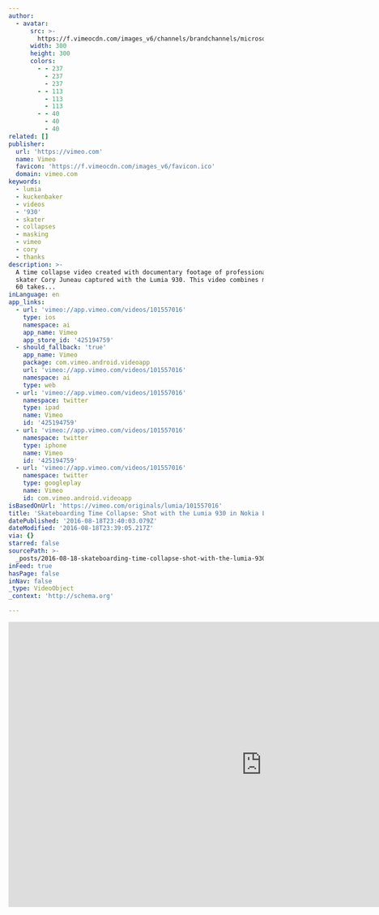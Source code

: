```yaml
---
author:
  - avatar:
      src: >-
        https://f.vimeocdn.com/images_v6/channels/brandchannels/microsoft/spotlight_cy.png
      width: 300
      height: 300
      colors:
        - - 237
          - 237
          - 237
        - - 113
          - 113
          - 113
        - - 40
          - 40
          - 40
related: []
publisher:
  url: 'https://vimeo.com'
  name: Vimeo
  favicon: 'https://f.vimeocdn.com/images_v6/favicon.ico'
  domain: vimeo.com
keywords:
  - lumia
  - kuckenbaker
  - videos
  - '930'
  - skater
  - collapses
  - masking
  - vimeo
  - cory
  - thanks
description: >-
  A time collapse video created with documentary footage of professional pool
  skater Cory Juneau captured with the Lumia 930. This video combines more than
  60 takes...
inLanguage: en
app_links:
  - url: 'vimeo://app.vimeo.com/videos/101557016'
    type: ios
    namespace: ai
    app_name: Vimeo
    app_store_id: '425194759'
  - should_fallback: 'true'
    app_name: Vimeo
    package: com.vimeo.android.videoapp
    url: 'vimeo://app.vimeo.com/videos/101557016'
    namespace: ai
    type: web
  - url: 'vimeo://app.vimeo.com/videos/101557016'
    namespace: twitter
    type: ipad
    name: Vimeo
    id: '425194759'
  - url: 'vimeo://app.vimeo.com/videos/101557016'
    namespace: twitter
    type: iphone
    name: Vimeo
    id: '425194759'
  - url: 'vimeo://app.vimeo.com/videos/101557016'
    namespace: twitter
    type: googleplay
    name: Vimeo
    id: com.vimeo.android.videoapp
isBasedOnUrl: 'https://vimeo.com/originals/lumia/101557016'
title: 'Skateboarding Time Collapse: Shot with the Lumia 930 in Nokia Lumia'
datePublished: '2016-08-18T23:40:03.079Z'
dateModified: '2016-08-18T23:39:05.217Z'
via: {}
starred: false
sourcePath: >-
  _posts/2016-08-18-skateboarding-time-collapse-shot-with-the-lumia-930-in-noki.md
inFeed: true
hasPage: false
inNav: false
_type: VideoObject
_context: 'http://schema.org'

---
```

<iframe src="https://cdn.embedly.com/widgets/media.html?src=https%3A%2F%2Fplayer.vimeo.com%2Fvideo%2F101557016&amp;src_secure=1&amp;url=https%3A%2F%2Fvimeo.com%2Foriginals%2Flumia%2F101557016&amp;image=https%3A%2F%2Fvimeo.com%2F101557016%2Fog_image_watermark%2F485313510&amp;key=b7d04c9b404c499eba89ee7072e1c4f7&amp;type=text%2Fhtml&amp;schema=vimeo" width="1000" height="563" scrolling="no" frameborder="0" allowfullscreen="" style=""></iframe>